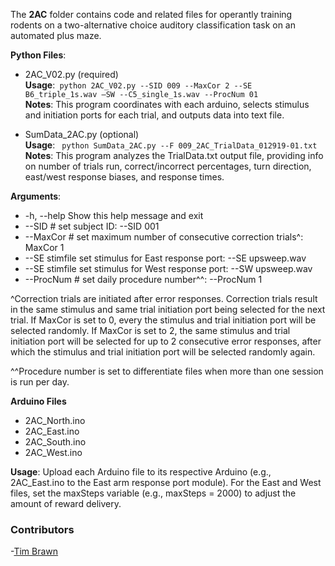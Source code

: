 The **2AC** folder contains code and related files for operantly training rodents on a two-alternative choice auditory classification task on an automated plus maze. 

**Python Files**:   

- 2AC_V02.py (required)      
**Usage**:``` python 2AC_V02.py --SID 009 --MaxCor 2 --SE B6_triple_1s.wav –SW --C5_single_1s.wav --ProcNum 01```  
**Notes**: This program coordinates with each arduino, selects stimulus and initiation ports for each trial, and outputs data into text file.  

- SumData_2AC.py (optional)  
**Usage**: ``` python SumData_2AC.py --F 009_2AC_TrialData_012919-01.txt```
**Notes**: This program analyzes the TrialData.txt output file, providing info on number of trials run, correct/incorrect percentages, turn direction, east/west response biases, and response times.  

**Arguments**:
- -h, --help 			Show this help message and exit
- --SID #			    set subject ID: --SID 001
- --MaxCor #			set maximum number of consecutive correction trials^: MaxCor 1
- --SE stimfile		set stimulus for East response port: --SE upsweep.wav
- --SE stimfile		set stimulus for West response port: --SW upsweep.wav
- --ProcNum #			set daily procedure number^^: --ProcNum 1

^Correction trials are initiated after error responses. Correction trials result in the same stimulus and same trial initiation port being selected for the next trial. If MaxCor is set to 0, every the stimulus and trial initiation port will be selected randomly.  If MaxCor is set to 2, the same stimulus and trial initiation port will be selected for up to 2 consecutive error responses, after which the stimulus and trial initiation port will be selected randomly again.  

^^Procedure number is set to differentiate files when more than one session is run per day.

**Arduino Files**
- 2AC_North.ino
- 2AC_East.ino
- 2AC_South.ino
- 2AC_West.ino

**Usage**: Upload each Arduino file to its respective Arduino (e.g., 2AC_East.ino to the East arm response port module).  For the East and West files, set the maxSteps variable (e.g., maxSteps = 2000) to adjust the amount of reward delivery.

### Contributors
-[Tim Brawn](http://www.mit.edu/people/tpbrawn/index.html)
